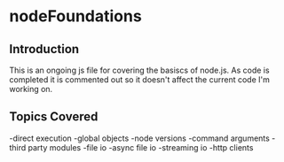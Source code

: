# nodeFoundations

## Introduction

This is an ongoing js file for covering the basiscs of node.js. As code is completed it is commented out so it doesn't affect the current code I'm working on.

## Topics Covered

-direct execution
-global objects
-node versions
-command arguments
-third party modules
-file io
-async file io
-streaming io
-http clients
